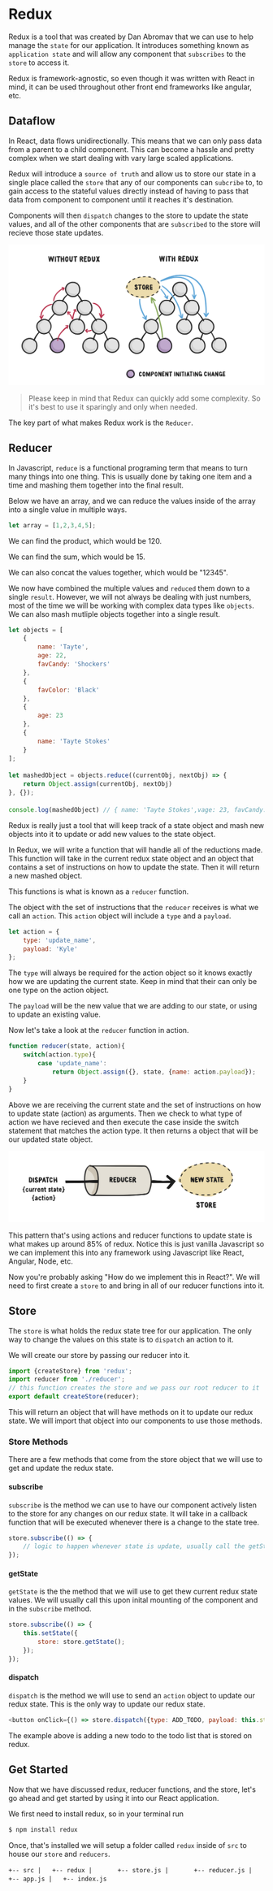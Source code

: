 # Redux

Redux is a tool that was created by Dan Abromav that we can use to help manage the `state` for our application. It introduces something known as `application state` and will allow any component that `subscribes` to the `store` to access it.

Redux is framework-agnostic, so even though it was written with React in mind, it can be used throughout other front end frameworks like angular, etc.

## Dataflow

In React, data flows unidirectionally. This means that we can only pass data from a parent to a child component. This can become a hassle and pretty complex when we start dealing with vary large scaled applications.

Redux will introduce a `source of truth` and allow us to store our state in a single place called the `store` that any of our components can `subcribe` to, to gain access to the stateful values directly instead of having to pass that data from component to component until it reaches it's destination.

Components will then `dispatch` changes to the store to update the state values, and all of the other components that are `subscribed` to the store will recieve those state updates.

![Redux VS No Redux](images/reduxflow.png)

> Please keep in mind that Redux can quickly add some complexity. So it's best to use it sparingly and only when needed.

The key part of what makes Redux work is the `Reducer`.

## Reducer

In Javascript, `reduce` is a functional programing term that means to turn many things into one thing. This is usually done by taking one item and a time and mashing them together into the final result.

Below we have an array, and we can reduce the values inside of the array into a single value in multiple ways.

```js
let array = [1,2,3,4,5];
```

We can find the product, which would be 120.

We can find the sum, which would be 15.

We can also concat the values together, which would be "12345".

We now have combined the multiple values and `reduced` them down to a single `result`. However, we will not always be dealing with just numbers, most of the time we will be working with complex data types like `objects`. We can also mash mutliple objects together into a single result.

```js
let objects = [
    {
        name: 'Tayte',
        age: 22,
        favCandy: 'Shockers'
    },
    {
        favColor: 'Black'
    },
    {
        age: 23
    },
    {
        name: 'Tayte Stokes'
    }
];

let mashedObject = objects.reduce((currentObj, nextObj) => {
    return Object.assign(currentObj, nextObj)
}, {});

console.log(mashedObject) // { name: 'Tayte Stokes',vage: 23, favCandy: 'Shockers', favColor: 'Black' }
```

Redux is really just a tool that will keep track of a state object and mash new objects into it to update or add new values to the state object.

In Redux, we will write a function that will handle all of the reductions made. This function will take in the current redux state object and an object that contains a set of instructions on how to update the state. Then it will return a new mashed object.

This functions is what is known as a `reducer` function.

The object with the set of instructions that the `reducer` receives is what we call an `action`. This `action` object will include a `type` and a `payload`.

```js
let action = {
    type: 'update_name',
    payload: 'Kyle'
};
```

The `type` will always be required for the action object so it knows exactly how we are updating the current state. Keep in mind that their can only be one type on the action object.

The `payload` will be the new value that we are adding to our state, or using to update an existing value.

Now let's take a look at the `reducer` function in action.

```js
function reducer(state, action){
    switch(action.type){
        case 'update_name':
            return Object.assign({}, state, {name: action.payload});
    }
}
```

Above we are receiving the current state and the set of instructions on how to update state (action) as arguments. Then we check to what type of action we have recieved and then execute the case inside the switch statement that matches the action type. It then returns a object that will be our updated state object.

![reducer pattern](images/reducer.png)

This pattern that's using actions and reducer functions to update state is what makes up around 85% of redux. Notice this is just vanilla Javascript so we can implement this into any framework using Javascript like React, Angular, Node, etc.

Now you're probably asking "How do we implement this in React?". We will need to first create a `store` to and bring in all of our reducer functions into it.

## Store

The `store` is what holds the redux state tree for our application. The only way to change the values on this state is to `dispatch` an action to it.

We will create our store by passing our reducer into it. 

```js
import {createStore} from 'redux';
import reducer from './reducer';
// this function creates the store and we pass our root reducer to it
export default createStore(reducer);
```

This will return an object that will have methods on it to update our redux state. We will import that object into our components to use those methods.

### Store Methods

There are a few methods that come from the store object that we will use to get and update the redux state.

#### subscribe

`subscribe` is the method we can use to have our component actively listen to the store for any changes on our redux state. It will take in a callback function that will be executed whenever there is a change to the state tree.

```js
store.subscribe(() => {
    // logic to happen whenever state is update, usually call the getState() method
});
```

#### getState

`getState` is the the method that we will use to get thew current redux state values. We will usually call this upon inital mounting of the component and in the `subscribe` method.

```js
store.subscribe(() => {
    this.setState({
        store: store.getState();
    });
});
```

#### dispatch

`dispatch` is the method we will use to send an `action` object to update our redux state. This is the only way to update our redux state.

```js
<button onClick={() => store.dispatch({type: ADD_TODO, payload: this.state.newTodo})}>ADD TODO</button>
```

The example above is adding a new todo to the todo list that is stored on redux.

## Get Started

Now that we have discussed redux, reducer functions, and the store, let's go ahead and get started by using it into our React application.

We first need to install redux, so in your terminal run

```bash
$ npm install redux
```

Once, that's installed we will setup a folder called `redux` inside of `src` to house our `store` and `reducers`.

`
+-- src
|   +-- redux
|       +-- store.js
|       +-- reducer.js
|   +-- app.js
|   +-- index.js
`